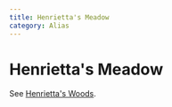 ```yaml
---
title: Henrietta's Meadow
category: Alias
---
```

# Henrietta's Meadow
See [Henrietta's Woods](/Run/Henrietta's-Woods).
